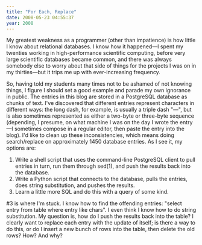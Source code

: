```yaml
---
title: "For Each, Replace"
date: 2008-05-23 04:55:37
year: 2008
---
```

My greatest weakness as a programmer (other than impatience) is how little I know about relational databases. I know how it happened—I spent my twenties working in high-performance scientific computing, before very large scientific databases became common, and there was always somebody else to worry about that side of things for the projects I was on in my thirties—but it trips me up with ever-increasing frequency.

So, having told my students many times not to be ashamed of not knowing things, I figure I should set a good example and parade my own ignorance in public. The entries in this blog are stored in a PostgreSQL database as chunks of text. I've discovered that different entries represent characters in different ways: the long dash, for example, is usually a triple dash "—", but is also sometimes represented as either a two-byte or three-byte sequence (depending, I presume, on what machine I was on the day I wrote the entry—I sometimes compose in a regular editor, then paste the entry into the blog). I'd like to clean up these inconsistencies, which means doing search/replace on approximately 1450 database entries. As I see it, my options are:
<ol>
  <li>Write a shell script that uses the command-line PostgreSQL client to pull entries in turn, run them through sed(1), and push the results back into the database.</li>
  <li>Write a Python script that connects to the database, pulls the entries, does string substitution, and pushes the results.</li>
  <li>Learn a little more SQL and do this with a query of some kind.</li>
</ol>
#3 is where I'm stuck. I know how to find the offending entries: "select entry from table where  entry like chars". I even think I know how to do string substitution. My question is, how do I push the results back into the table? I clearly want to replace each entry with the update of itself; is there a way to do this, or do I insert a new bunch of rows into the table, then delete the old rows? How? And why?
